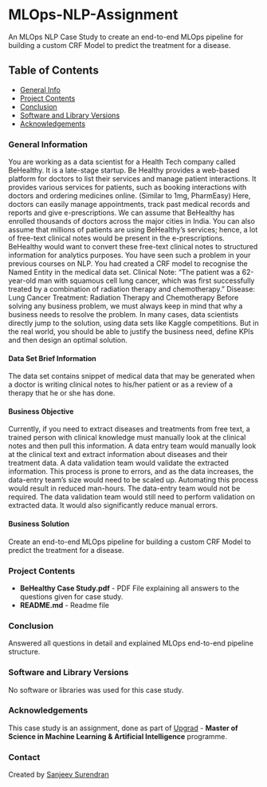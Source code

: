 # MLOps-NLP-Assignment
An MLOps NLP Case Study to create an end-to-end MLOps pipeline for building a custom CRF Model to predict the treatment for a disease.


## Table of Contents
* [General Info](#general-information)
* [Project Contents](#project-contents)
* [Conclusion](#conclusion)
* [Software and Library Versions](#software-and-library-versions)
* [Acknowledgements](#acknowledgements)


### General Information
You are working as a data scientist for a Health Tech company called BeHealthy. It is a late-stage startup. 
Be Healthy provides a web-based platform for doctors to list their services and manage patient interactions. It provides various services for patients, such as booking interactions with doctors and ordering medicines online.  (Similar to 1mg, PharmEasy)
Here, doctors can easily manage appointments, track past medical records and reports and give e-prescriptions.
We can assume that BeHealthy has enrolled thousands of doctors across the major cities in India. You can also assume that millions of patients are using BeHealthy’s services; hence, a lot of free-text clinical notes would be present in the e-prescriptions.
BeHealthy would want to convert these free-text clinical notes to structured information for analytics purposes. You have seen such a problem in your previous courses on NLP. You had created a CRF model to recognise the Named Entity in the medical data set. 
Clinical Note: “The patient was a 62-year-old man with squamous cell lung cancer, which was first successfully treated by a combination of radiation therapy and chemotherapy.”
Disease:  Lung Cancer
Treatment: Radiation Therapy and Chemotherapy
Before solving any business problem, we must always keep in mind that why a business needs to resolve the problem. In many cases, data scientists directly jump to the solution, using data sets like Kaggle competitions. But in the real world, you should be able to justify the business need, define KPIs and then design an optimal solution.


#### Data Set Brief Information
The data set contains snippet of medical data that may be generated when a doctor is writing clinical notes to his/her patient or as a review of a therapy that he or she has done.


#### Business Objective
Currently, if you need to extract diseases and treatments from free text, a trained person with clinical knowledge must manually look at the clinical notes and then pull this information. 
A data entry team would manually look at the clinical text and extract information about diseases and their treatment data. A data validation team would validate the extracted information. This process is prone to errors, and as the data increases, the data-entry team’s size would need to be scaled up.
Automating this process would result in reduced man-hours. The data-entry team would not be required. The data validation team would still need to perform validation on extracted data. It would also significantly reduce manual errors.


#### Business Solution
Create an end-to-end MLOps pipeline for building a custom CRF Model to predict the treatment for a disease.


### Project Contents
* **BeHealthy Case Study.pdf** - PDF File explaining all answers to the questions given for case study.
* **README.md** - Readme file


### Conclusion
Answered all questions in detail and explained MLOps end-to-end pipeline structure.


### Software and Library Versions
No software or libraries was used for this case study.


### Acknowledgements
This case study is an assignment, done as part of [Upgrad](https://www.upgrad.com/ ) - **Master of Science in Machine Learning & Artificial Intelligence** programme.


### Contact
Created by [Sanjeev Surendran](https://github.com/Sanjeev-Surendran)


<!-- ## License -->
<!-- This project is not a open source and sharing the project files is prohibited. -->
